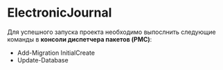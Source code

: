 # ElectronicJournal

Для успешного запуска проекта необходимо выпослнить следующие команды в **консоли диспетчера пакетов (PMC)**:

- Add-Migration InitialCreate
- Update-Database
